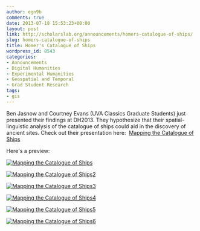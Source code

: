 ```yaml
---
author: egn9b
comments: true
date: 2013-07-18 15:53:23+00:00
layout: post
link: http://scholarslab.org/announcements/homers-catalogue-of-ships/
slug: homers-catalogue-of-ships
title: Homer's Catalogue of Ships
wordpress_id: 8543
categories:
- Announcements
- Digital Humanities
- Experimental Humanities
- Geospatial and Temporal
- Grad Student Research
tags:
- gis
---
```


Ben Jasnow and Courtney Evans (UVA Classics Graduate Students) just presented their findings at DH2013. They hypothesize that their spatial-linguistic analysis of the catalogue of ships could aid in the discovery of ancient sites. Check out their presentation here:  [Mapping the Catalogue of Ships](http://www.scholarslab.org/wp-content/uploads/2013/07/Mapping-the-Catalogue-of-Ships.pdf)

Here's a preview:

[![Mapping the Catalogue of Ships](http://www.scholarslab.org/wp-content/uploads/2013/07/Mapping-the-Catalogue-of-Ships.jpg)](http://www.scholarslab.org/wp-content/uploads/2013/07/Mapping-the-Catalogue-of-Ships.jpg)

[![Mapping the Catalogue of Ships2](http://www.scholarslab.org/wp-content/uploads/2013/07/Mapping-the-Catalogue-of-Ships2.jpg)](http://www.scholarslab.org/wp-content/uploads/2013/07/Mapping-the-Catalogue-of-Ships2.jpg)

[![Mapping the Catalogue of Ships3](http://www.scholarslab.org/wp-content/uploads/2013/07/Mapping-the-Catalogue-of-Ships3.jpg)](http://www.scholarslab.org/wp-content/uploads/2013/07/Mapping-the-Catalogue-of-Ships3.jpg)

[![Mapping the Catalogue of Ships4](http://www.scholarslab.org/wp-content/uploads/2013/07/Mapping-the-Catalogue-of-Ships4.jpg)](http://www.scholarslab.org/wp-content/uploads/2013/07/Mapping-the-Catalogue-of-Ships4.jpg)

[![Mapping the Catalogue of Ships5](http://www.scholarslab.org/wp-content/uploads/2013/07/Mapping-the-Catalogue-of-Ships5.jpg)](http://www.scholarslab.org/wp-content/uploads/2013/07/Mapping-the-Catalogue-of-Ships5.jpg)

[![Mapping the Catalogue of Ships6](http://www.scholarslab.org/wp-content/uploads/2013/07/Mapping-the-Catalogue-of-Ships6.jpg)](http://www.scholarslab.org/wp-content/uploads/2013/07/Mapping-the-Catalogue-of-Ships6.jpg)
